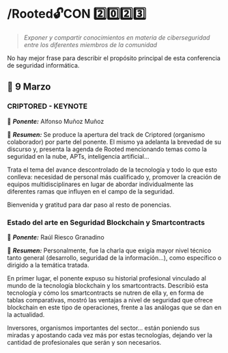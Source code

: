 # /Rooted:unlock:CON :two::zero::two::three:
> *Exponer y compartir conocimientos en materia de ciberseguridad entre los diferentes miembros de la comunidad*

No hay mejor frase para describir el propósito principal de esta conferencia de seguridad informática.

## :date: 9 Marzo

### CRIPTORED - KEYNOTE
:man: ***Ponente:*** Alfonso Muñoz Muñoz

:page_facing_up: ***Resumen:*** Se produce la apertura del track de Criptored (organismo colaborador) por parte del ponente. El mismo ya adelanta la brevedad de su discurso y, presenta la agenda de Rooted mencionando temas como la seguridad en la nube, APTs, inteligencia artificial...

Trata el tema del avance descontrolado de la tecnología y todo lo que esto conlleva: necesidad de personal más cualificado y, promover la creación de equipos multidisciplinares en lugar de abordar individualmente las diferentes ramas que influyen en el campo de la seguridad.

Bienvenida y gratitud para dar paso al resto de ponencias.

### Estado del arte en Seguridad Blockchain y Smartcontracts
:man: ***Ponente:*** Raúl Riesco Granadino

:page_facing_up: ***Resumen:*** Personalmente, fue la charla que exigía mayor nivel técnico tanto general (desarrollo, seguridad de la información...), como específico o dirigido a la temática tratada.

En primer lugar, el ponente expuso su historial profesional vinculado al mundo de la tecnología blockchain y los smartcontracts. Describió esta tecnología y cómo los smartcontracts se nutren de ella y, en forma de tablas comparativas, mostró las ventajas a nivel de seguridad que ofrece blockchain en este tipo de operaciones, frente a las análogas que se dan en la actualidad.

Inversores, organismos importantes del sector... están poniendo sus miradas y apostando cada vez más por estas tecnologías, dejando ver la cantidad de profesionales que serán y son necesarios.
